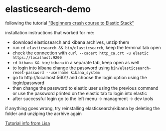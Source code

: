# elasticsearch-demo

following the tutorial ["Beginners crash course to Elastic Stack"](https://youtu.be/gS_nHTWZEJ8)

installation instructions that worked for me: 
- download elasticsearch and kibana archives, unzip them
- run `cd elasticsearch && bin/elasticsearch`, keep the terminal tab open
- check the connection with `curl --cacert http_ca.crt -u elastic https://localhost:9200`
- `cd kibana && bin/kibana` in a separate tab, keep open as well
- to login into kibana change the password using `bin/elasticsearch-reset-password --username kibana_system`
- go to http://localhost:5601/ and choose the login option using the login/password
- then change the password to elastic user using the previous command or use the password printed on the elastic tab to login into elastic
- after successful login go to the left menu -> managment -> dev tools

if anything goes wrong, try reinstalling elasticsearch/kibana by deleting the folder and unziping the acrhive again

[Tutorial info from Lisa](https://github.com/LisaHJung/Beginners-Crash-Course-to-Elastic-Stack-Series-Table-of-Contents)

